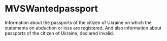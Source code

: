 # MVSWantedpassport
Information about the passports of the citizen of Ukraine on which the statements on abduction or loss are registered. And also information about passports of the citizen of Ukraine, declared invalid.
